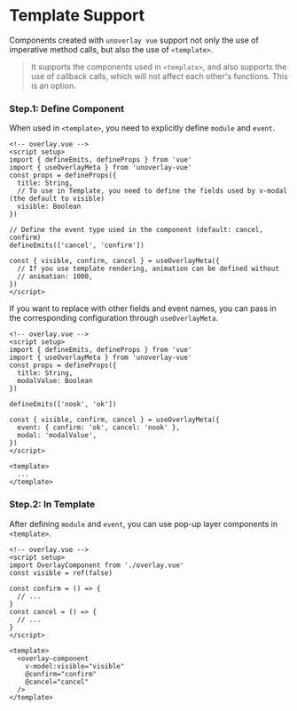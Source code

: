 # Template Support

Components created with `unoverlay vue` support not only the use of imperative method calls, but also the use of `<template>`.

> It supports the components used in `<template>`, and also supports the use of callback calls, which will not affect each other's functions. This is an option.

### Step.1: Define Component

When used in `<template>`, you need to explicitly define `module` and `event`.

```vue
<!-- overlay.vue -->
<script setup>
import { defineEmits, defineProps } from 'vue'
import { useOverlayMeta } from 'unoverlay-vue'
const props = defineProps({
  title: String,
  // To use in Template, you need to define the fields used by v-modal (the default to visible)
  visible: Boolean
})

// Define the event type used in the component (default: cancel, confirm)
defineEmits(['cancel', 'confirm'])

const { visible, confirm, cancel } = useOverlayMeta({
  // If you use template rendering, animation can be defined without
  // animation: 1000,
})
</script>
```

If you want to replace with other fields and event names, you can pass in the corresponding configuration through `useOverlayMeta`.

```vue
<!-- overlay.vue -->
<script setup>
import { defineEmits, defineProps } from 'vue'
import { useOverlayMeta } from 'unoverlay-vue'
const props = defineProps({
  title: String,
  modalValue: Boolean
})

defineEmits(['nook', 'ok'])

const { visible, confirm, cancel } = useOverlayMeta({
  event: { confirm: 'ok', cancel: 'nook' },
  modal: 'modalValue',
})
</script>

<template>
  ...
</template>
```

### Step.2: In Template

After defining `module` and `event`, you can use pop-up layer components in `<template>`.

```vue
<!-- overlay.vue -->
<script setup>
import OverlayComponent from './overlay.vue'
const visible = ref(false)

const confirm = () => {
  // ...
}
const cancel = () => {
  // ...
}
</script>

<template>
  <overlay-component
    v-model:visible="visible"
    @confirm="confirm"
    @cancel="cancel"
  />
</template>
```